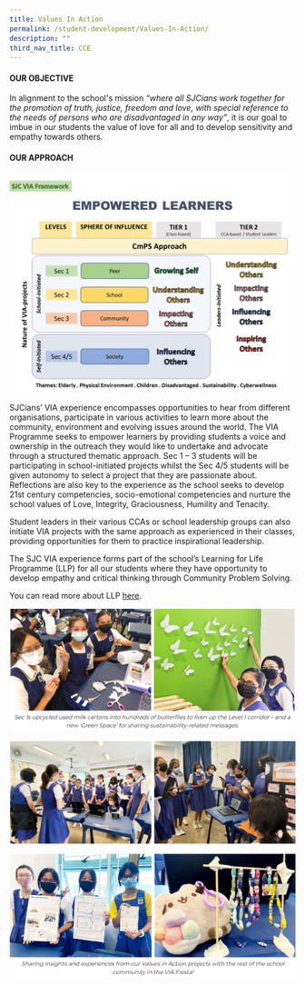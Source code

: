 ```yaml
---
title: Values In Action
permalink: /student-development/Values-In-Action/
description: ""
third_nav_title: CCE
---
```

#### **OUR OBJECTIVE**

In alignment to the school's mission _“where all SJCians work together for the promotion of truth, justice, freedom and love, with special reference to the needs of persons who are disadvantaged in any way”_, it is our goal to imbue in our students the value of love for all and to develop sensitivity and empathy towards others.

#### **OUR APPROACH**

![](/images/Student%20Development/Values%20In%20Action/V1.jpg)

SJCians’ VIA experience encompasses opportunities to hear from different organisations, participate in various activities to learn more about the community, environment and evolving issues around the world. The VIA Programme seeks to empower learners by providing students a voice and ownership in the outreach they would like to undertake and advocate through a structured thematic approach. Sec 1 – 3 students will be participating in school-initiated projects whilst the Sec 4/5 students will be given autonomy to select a project that they are passionate about. Reflections are also key to the experience as the school seeks to develop 21st century competencies, socio-emotional competencies and nurture the school values of Love, Integrity, Graciousness, Humility and Tenacity.  

Student leaders in their various CCAs or school leadership groups can also initiate VIA projects with the same approach as experienced in their classes, providing opportunities for them to practice inspirational leadership.

The SJC VIA experience forms part of the school’s Learning for Life Programme (LLP) for all our students where they have opportunity to develop empathy and critical thinking through Community Problem Solving.

You can read more about LLP [here](/sjcexperience/llp/).

![](/images/Student%20Development/Values%20In%20Action/V2.png)

![](/images/Student%20Development/Values%20In%20Action/V3.png)

![](/images/Student%20Development/Values%20In%20Action/V4.png)